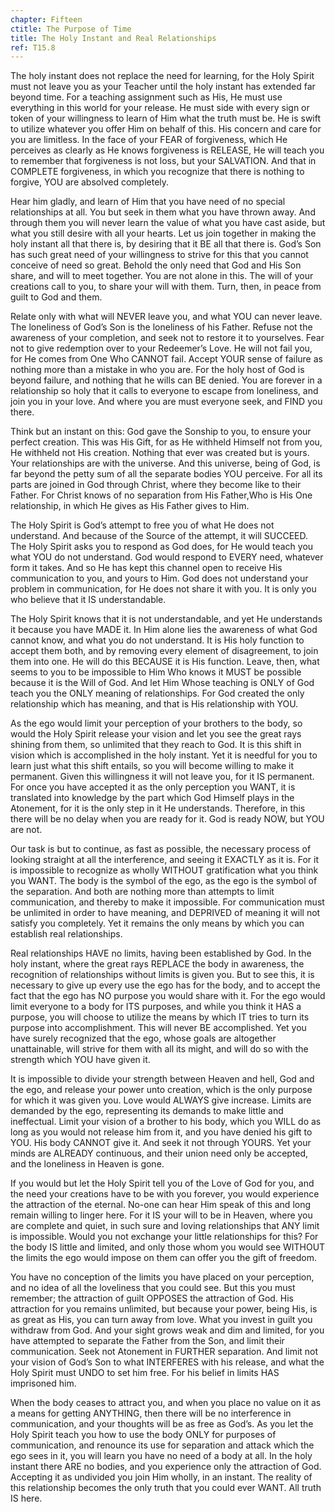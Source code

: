 ```yaml
---
chapter: Fifteen
ctitle: The Purpose of Time
title: The Holy Instant and Real Relationships
ref: T15.8
---
```


The holy instant does not replace the need for learning, for the Holy
Spirit must not leave you as your Teacher until the holy instant has
extended far beyond time. For a teaching assignment such as His, He must
use everything in this world for your release. He must side with every
sign or token of your willingness to learn of Him what the truth must
be. He is swift to utilize whatever you offer Him on behalf of this. His
concern and care for you are limitless. In the face of your FEAR of
forgiveness, which He perceives as clearly as He knows forgiveness is
RELEASE, He will teach you to remember that forgiveness is not loss, but
your SALVATION. And that in
COMPLETE forgiveness, in which you recognize that there is nothing to
forgive, YOU are absolved completely.

Hear him gladly, and learn of Him that you have need of no special
relationships at all. You but seek in them what you have thrown away.
And through them you will never learn the value of what you have cast
aside, but what you still desire with all your hearts. Let us join
together in making the holy instant all that there is, by desiring that
it BE all that there is. God’s Son has such great need of your
willingness to strive for this that you cannot conceive of need so
great. Behold the only need that God and His Son share, and will to meet
together. You are not alone in this. The will of your creations call to
you, to share your will with them. Turn, then, in peace from guilt to
God and them.

Relate only with what will NEVER leave you, and what YOU can never
leave. The loneliness of God’s Son is the loneliness of his Father.
Refuse not the awareness of your completion, and seek not to restore it
to yourselves. Fear not to give redemption over to your Redeemer’s Love.
He will not fail you, for He comes from One Who CANNOT fail. Accept YOUR
sense of failure as nothing more than a mistake in who you are. For the
holy host of God is beyond failure, and nothing that he wills can BE
denied. You are forever in a relationship so holy that it calls to
everyone to escape from loneliness, and join you in your love. And where
you are must everyone seek, and FIND you there.

Think but an instant on this: God gave the Sonship to you, to ensure
your perfect creation. This was His Gift, for as He withheld Himself not
from you, He withheld not His creation. Nothing that ever was created
but is yours. Your relationships are with the universe. And this
universe, being of God, is far beyond the petty sum of all the separate
bodies YOU perceive. For all its parts are joined in God through Christ,
where they become like to their Father. For Christ knows of no
separation from His Father,Who is His One relationship, in which He
gives as His Father gives to Him.

The Holy Spirit is God’s attempt to free you of what He does not
understand. And because of the Source of the attempt, it will
SUCCEED. The Holy Spirit asks you to respond as God does, for He would
teach you what YOU do not understand. God would respond
to EVERY need, whatever form it takes. And so He has kept this channel
open to receive His communication to you, and yours to Him. God does not
understand your problem in communication, for He does not share it with
you. It is only you who believe that it IS understandable.

The Holy Spirit knows that it is not understandable, and yet He
understands it because you have MADE it. In Him alone lies the awareness
of what God cannot know, and what you do not understand. It is His holy
function to accept them both, and by removing every element of
disagreement, to join them into one. He will do this BECAUSE it is His
function. Leave, then, what seems to you to be impossible to Him Who
knows it MUST be possible because it is the Will of God. And let Him
Whose teaching is ONLY of God teach you the ONLY meaning of
relationships. For God created the only relationship which has meaning,
and that is His relationship with YOU.

As the ego would limit your perception of your brothers to the body, so
would the Holy Spirit release your vision and let you see the great rays
shining from them, so unlimited that they reach to God. It is this shift
in vision which is accomplished in the holy instant. Yet it is needful
for you to learn just what this shift entails, so you will become
willing to make it permanent. Given this willingness it will not leave
you, for it IS permanent. For once you have accepted it as the only
perception you WANT, it is translated into knowledge by the part which
God Himself plays in the Atonement, for it is the only step in it He
understands. Therefore, in this there will be no delay when you are
ready for it. God is ready NOW, but YOU are not.

Our task is but to continue, as fast as possible, the necessary process
of looking straight at all the interference, and seeing it EXACTLY as it
is. For it is impossible to recognize as wholly WITHOUT gratification
what you think you WANT. The body is the symbol of the ego, as the ego
is the symbol of the separation. And both are nothing more than attempts
to limit communication, and thereby to make it impossible. For
communication must be unlimited in order to have meaning, and DEPRIVED
of meaning it will not satisfy you completely. Yet it remains the only
means by which you can establish real relationships.

Real relationships HAVE no limits, having been established by God. In
the holy instant, where the great rays REPLACE the body in awareness,
the recognition of relationships without limits is given you. But to see
this, it is necessary to give up every use the ego has for the body, and
to accept the fact that the ego has NO purpose you would share with it.
For the ego would limit everyone to a body for ITS purposes, and while
you think it HAS a purpose, you will choose to utilize the means by
which IT tries to turn its purpose into accomplishment. This will never
BE accomplished. Yet you have surely recognized that the ego, whose
goals are altogether unattainable, will strive for them with all its
might, and will do so with the strength which YOU have given it.

It is impossible to divide your strength between Heaven and hell, God
and the ego, and release your power unto creation, which is the only
purpose for which it was given you. Love would ALWAYS give increase.
Limits are demanded by the ego, representing its demands to make little
and ineffectual. Limit your vision of a brother to his body, which you
WILL do as long as you would not release him from it, and you have
denied his gift to YOU. His body CANNOT give it. And seek it not through
YOURS. Yet your minds are ALREADY continuous, and their union need only
be accepted, and the loneliness in Heaven is gone.

If you would but let the Holy Spirit tell you of the Love of God for
you, and the need your creations have to be with you forever, you would
experience the attraction of the eternal. No-one can hear Him speak of
this and long remain willing to linger here. For it IS your will to be
in Heaven, where you are complete and quiet, in such sure and loving
relationships that ANY limit is impossible. Would you not exchange your
little relationships for this? For the body IS little and limited, and
only those whom you would see WITHOUT the limits the ego would impose on
them can offer you the gift of freedom.

You have no conception of the limits you have placed on your perception,
and no idea of all the loveliness that you could see. But this you must
remember; the attraction of guilt OPPOSES the attraction of God. His
attraction for you remains unlimited, but because your power, being His,
is as great as His, you can turn away from love. What you invest in
guilt you withdraw from God. And
your sight grows weak and dim and limited, for you have attempted to
separate the Father from the Son, and limit their communication. Seek
not Atonement in FURTHER separation. And limit not your vision of God’s
Son to what INTERFERES with his release, and what the Holy Spirit must
UNDO to set him free. For his belief in limits HAS imprisoned him.

When the body ceases to attract you, and when you place no value on it
as a means for getting ANYTHING, then there will be no interference in
communication, and your thoughts will be as free as God’s. As you let
the Holy Spirit teach you how to use the body ONLY for purposes of
communication, and renounce its use for separation and attack which the
ego sees in it, you will learn you have no need of a body at all. In the
holy instant there ARE no bodies, and you experience only the attraction
of God. Accepting it as undivided you join Him wholly, in an instant.
The reality of this relationship becomes the only truth that you could
ever WANT. All truth IS here.

